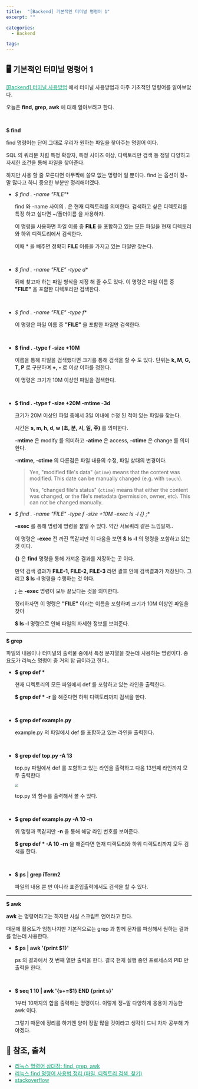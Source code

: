 ```yaml
---
title:  "[Backend] 기본적인 터미널 명령어 1"
excerpt: ""

categories:
  - Backend

tags:
---
```




## 🖥 기본적인 터미널 명령어 1

<a href="https://nam-ki-bok.github.io/backend/Backend_6/" style="color:#0FA678">[Backend] 터미널 사용방법</a> 에서 터미널 사용방법과 아주 기초적인 명령어를 알아보았다.

오늘은 **find, grep, awk** 에 대해 알아보려고 한다.

<br>

**$ find**

find 명령어는 단어 그대로 우리가 원하는 파일을 찾아주는 명령어 이다.

SQL 의 쿼리문 처럼 특정 확장자, 특정 사이즈 이상, 디렉토리만 검색 등 정말 다양하고 자세한 조건을 통해 파일을 찾아준다.

하지만 사용 할 줄 모른다면 아무짝에 쓸모 없는 명령어 일 뿐이다. find 는 옵션이 정~말 많다고 하니 중요한 부분만 정리해야겠다.

- **$ find . -name "FILE*"**

  find 와 -name 사이의 . 은 현재 디렉토리를 의미한다. 검색하고 싶은 디렉토리를 특정 하고 싶다면 ~/폴더이름 을 사용하자.

  이 명령을 사용하면 파일 이름 중 **FILE** 을 포함하고 있는 모든 파일을 현재 디렉토리와 하위 디렉토리에서 검색한다.

  이때 * 을 빼주면 정확히 **FILE** 이름을 가지고 있는 파일만 찾는다.

  <br>

- **$ find . -name "FILE*" -type d**

  뒤에 찾고자 하는 파일 형식을 지정 해 줄 수도 있다. 이 명령은 파일 이름 중 **"FILE"** 을 포함한 디렉토리만 검색한다.

  <br>

- **$ find . -name "FILE*" -type f**

  이 명령은 파일 이름 중 **"FILE"** 을 포함한 파일만 검색한다.

  <br>

- **$ find . -type f -size +10M**

  이름을 통해 파일을 검색했다면 크기를 통해 검색을 할 수 도 있다. 단위는 **k, M, G, T, P** 로 구분하며 **+, -** 로 이상 이하를 정한다.

  이 명령은 크기가 10M 이상인 파일을 검색한다.

  <br>

- **$ find . -type f -size +20M -mtime -3d**

  크기가 20M 이상인 파일 중에서 3일 이내에 수정 된 적이 있는 파일을 찾는다.

  시간은 **s, m, h, d, w (초, 분, 시, 일, 주)** 를 의미한다.

  **-mtime** 은 modify 를 의미하고 **-atime** 은 access, **-ctime** 은 change 를 의미한다.

  **-mtime, -ctime** 의 다른점은 파일 내용의 수정, 파일 상태의 변경이다.

  > Yes, "modified file's data" (`mtime`) means that the content was modified. This date can be manually changed (e.g. with `touch`).
  >
  > Yes, "changed file's status" (`ctime`) means that either the content was changed, or the file's metadata (permission, owner, etc). This can not be changed manually.

  

- **$ find . -name "FILE*" -type f -size +10M -exec ls -l {} \;**

  **-exec** 를 통해 명령에 명령을 붙일 수 있다. 약간 서브쿼리 같은 느낌일까..

  이 명령은 **-exec** 전 까진 똑같지만 이 다음을 보면 **$ ls -l** 의 명령을 포함하고 있는 것 이다.

  **{}** 은 **find** 명령을 통해 가져온 결과를 저장하는 곳 이다.

  만약 검색 결과가 **FILE-1, FILE-2, FILE-3** 라면 괄호 안에 검색결과가 저장된다. 그리고 **$ ls -l** 명령을 수행하는 것 이다.

  **\;** 는 **-exec** 명령이 모두 끝났다는 것을 의미한다.

  정리하자면 이 명령은 **"FILE"** 이라는 이름을 포함하며 크기가 10M 이상인 파일을 찾아

  **$ ls -l** 명령으로 인해 파일의 자세한 정보를 보여준다.

---

**$ grep**

파일의 내용이나 터미널의 출력물 중에서 특정 문자열을 찾는데 사용하는 명령이다. 중요도가 리눅스 명령어 중 거의 탑 급이라고 한다..

- **$ grep def \***

  현재 디렉토리의 모든 파일에서 def 를 포함하고 있는 라인을 출력한다.

  **$ grep def * -r** 을 해준다면 하위 디렉토리까지 검색을 한다.

  <br>

- **$ grep def example.py**

  example.py 의 파일에서 def 를 포함하고 있는 라인을 출력한다.

  <br>

- **$ grep def top.py -A 13**

  top.py 파일에서 def 를 포함하고 있는 라인을 출력하고 다음 13번째 라인까지 모두 출력한다

  <img src="https://nam-ki-bok.github.io/assets/images/backend/grep1.png" style="zoom:50%;" />

  top.py 의 함수를 출력해서 볼 수 있다.

  <br>

- **$ grep def example.py -A 10 -n**

  위 명령과 똑같지만 **-n** 을 통해 해당 라인 번호를 보여준다.

  **$ grep def * -A 10 -rn** 을 해준다면 현재 디렉토리와 하위 디렉토리까지 모두 검색을 한다.

  <br>

- **$ ps \| grep iTerm2** 

  파일의 내용 뿐 만 아니라 표준입출력에서도 검색을 할 수 있다.

---

**$ awk**

**awk** 는 명령어라고는 하지만 사실 스크립트 언어라고 한다.

때문에 활용도가 엄청나지만 기본적으로는 grep 과 함께 문자를 파싱해서 원하는 결과를 얻는데 사용한다.

- **$ ps \| awk '{print $1}'**

  ps 의 결과에서 첫 번째 열만 출력을 한다. 결국 현재 실행 중인 프로세스의 PID 만 출력을 한다.

  <br>

- **$ seq 1 10 \| awk '{s+=$1} END {print s}'**

  1부터 10까지의 합을 출력하는 명령이다. 이렇게 정~말 다양하게 응용이 가능한 awk 이다.

  그렇기 때문에 정리를 하기엔 양이 정말 많을 것이라고 생각이 드니 차차 공부해 가야겠다.



## 📕 참조, 출처

- <a href="https://jybaek.tistory.com/704" style="color:#0FA678" target="_blank">리눅스 명령어 삼대장: find, grep, awk</a>
- <a href="https://withcoding.com/97" style="color:#0FA678" target="_blank">리눅스 find 명령어 사용법 정리 (파일, 디렉토리 검색, 찾기)</a>
- <a href="https://unix.stackexchange.com/questions/338303/finds-mtime-and-ctime-options" style="color:#0FA678" target="_blank">stackoverflow</a>
